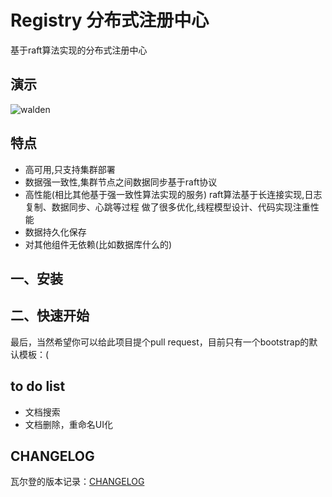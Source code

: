 # Registry  分布式注册中心


基于raft算法实现的分布式注册中心


## 演示
![walden](https://github.com/65487123/registry/raw/main/Rec%200004.gif)


## 特点

* 高可用,只支持集群部署
* 数据强一致性,集群节点之间数据同步基于raft协议
* 高性能(相比其他基于强一致性算法实现的服务)
  raft算法基于长连接实现,日志复制、数据同步、心跳等过程
  做了很多优化,线程模型设计、代码实现注重性能
* 数据持久化保存
* 对其他组件无依赖(比如数据库什么的)


## 一、安装


## 二、快速开始






最后，当然希望你可以给此项目提个pull request，目前只有一个bootstrap的默认模板：(


## to do list

* 文档搜索
* 文档删除，重命名UI化


## CHANGELOG
瓦尔登的版本记录：[CHANGELOG](https://github.com/meolu/walden/blob/master/CHANGELOG.md)



